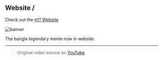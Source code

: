 ## Website /
Check out the [কই? Website](https://iamovi.github.io/koi/)

![banner](https://cdn.jsdelivr.net/gh/iamovi/koi/assets/main/main.gif)

The bangla legendary meme now in website.


---

> Original video source on [YouTube](https://youtu.be/Zui_Ub0UVkc?si=Pfv3gJyMqrH681JY)